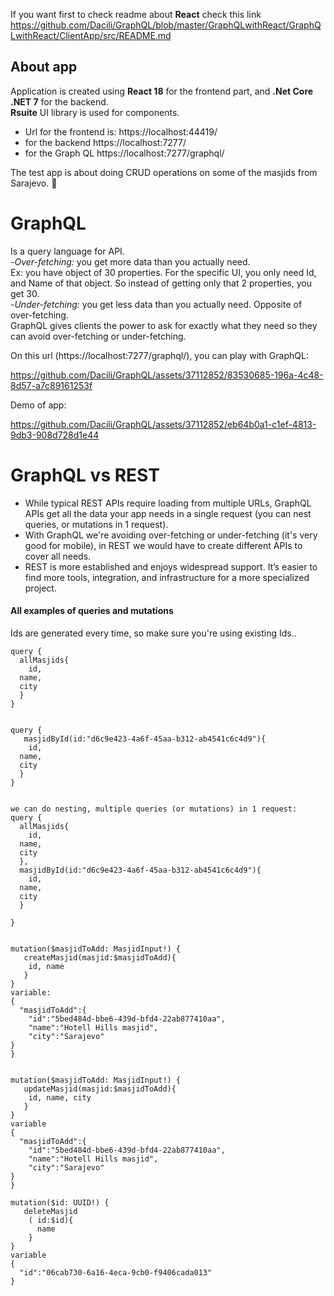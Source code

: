 If you want first to check readme about **React** check this link https://github.com/Dacili/GraphQL/blob/master/GraphQLwithReact/GraphQLwithReact/ClientApp/src/README.md

## About app
Application is created using **React 18** for the frontend part, and **.Net Core .NET 7** for the backend.  
**Rsuite** UI library is used for components.   
- Url for the frontend is: https://localhost:44419/  
- for the backend https://localhost:7277/  
- for the Graph QL https://localhost:7277/graphql/  
   
The test app is about doing CRUD operations on some of the masjids from Sarajevo. 💜

# GraphQL
Is a query language for API.  
-*Over-fetching:* you get more data than you actually need.  
Ex: you have object of 30 properties. For the specific UI, you only need Id, and Name of that object. So instead of getting only that 2 properties, you get 30.  
-*Under-fetching:* you get less data than you actually need. Opposite of over-fetching.  
GraphQL gives clients the power to ask for exactly what they need so they can avoid over-fetching or under-fetching.

On this url (https://localhost:7277/graphql/), you can play with GraphQL:  


https://github.com/Dacili/GraphQL/assets/37112852/83530685-196a-4c48-8d57-a7c89161253f

Demo of app:  


https://github.com/Dacili/GraphQL/assets/37112852/eb64b0a1-c1ef-4813-9db3-908d728d1e44




# GraphQL vs REST
- While typical REST APIs require loading from multiple URLs, GraphQL APIs get all the data your app needs in a single request (you can nest queries, or mutations in 1 request).   
- With GraphQL we're avoiding over-fetching or under-fetching (it's very good for mobile), in REST we would have to create different APIs to cover all needs.  
- REST is more established and enjoys widespread support. It’s easier to find more tools, integration, and infrastructure for a more specialized project.


#### All examples of queries and mutations  
Ids are generated every time, so make sure you're using existing Ids..
```
query {
  allMasjids{
    id,
  name,
  city
  }
}


query {
   masjidById(id:"d6c9e423-4a6f-45aa-b312-ab4541c6c4d9"){
    id,
  name,
  city
  }
}


we can do nesting, multiple queries (or mutations) in 1 request:
query {
  allMasjids{
    id,
  name,
  city
  },
  masjidById(id:"d6c9e423-4a6f-45aa-b312-ab4541c6c4d9"){
    id,
  name,
  city
  }

}


mutation($masjidToAdd: MasjidInput!) {
   createMasjid(masjid:$masjidToAdd){
    id, name
   }
}
variable:
{
  "masjidToAdd":{
    "id":"5bed484d-bbe6-439d-bfd4-22ab877410aa",
    "name":"Hotell Hills masjid",
    "city":"Sarajevo"
}  
}


mutation($masjidToAdd: MasjidInput!) {
   updateMasjid(masjid:$masjidToAdd){
    id, name, city
   }
}
variable
{
  "masjidToAdd":{
    "id":"5bed484d-bbe6-439d-bfd4-22ab877410aa",
    "name":"Hotell Hills masjid",
    "city":"Sarajevo"
}  
}

mutation($id: UUID!) {
   deleteMasjid 
    ( id:$id){
      name
    }
}
variable
{
  "id":"06cab730-6a16-4eca-9cb0-f9406cada013"
}
```
